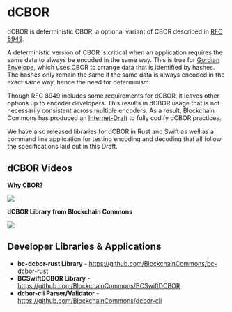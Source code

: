 # dCBOR

dCBOR is deterministic CBOR, a optional variant of CBOR described in [RFC 8949](https://www.rfc-editor.org/rfc/rfc8949.html#name-deterministically-encoded-c).

A deterministic version of CBOR is critical when an application requires the same data to always be encoded in the same way. This is true for [Gordian Envelope](https://www.blockchaincommons.com/introduction/Envelope-Intro/), which uses CBOR to arrange data that is identified by hashes. The hashes only remain the same if the same data is always encoded in the exact same way, hence the need for determinism.

Though RFC 8949 includes some requirements for dCBOR, it leaves other options up to encoder developers. This results in dCBOR usage that is not necessarily consistent across multiple encoders. As a result, Blockchain Commons has produced an [Internet-Draft](https://www.ietf.org/id/draft-mcnally-deterministic-cbor-00.html) to fully codify dCBOR practices.

We have also released libraries for dCBOR in Rust and Swift as well as a command line application for testing encoding and decoding that all follow the specifications laid out in this Draft.

## dCBOR Videos

**Why CBOR?**

<a href="https://www.youtube.com/watch?v=uoD5_Vr6qzw"><img src="https://i.ytimg.com/vi/uoD5_Vr6qzw/hqdefault.jpg"></a>

**dCBOR Library from Blockchain Commons**

<a href="https://www.youtube.com/watch?v=NlJE8oF1B5M"><img src="https://i.ytimg.com/vi/NlJE8oF1B5M/hqdefault.jpg"></a>


## Developer Libraries & Applications

* **bc-dcbor-rust Library** - https://github.com/BlockchainCommons/bc-dcbor-rust
* **BCSwiftDCBOR Library** - https://github.com/BlockchainCommons/BCSwiftDCBOR
* **dcbor-cli Parser/Validator** - https://github.com/BlockchainCommons/dcbor-cli
